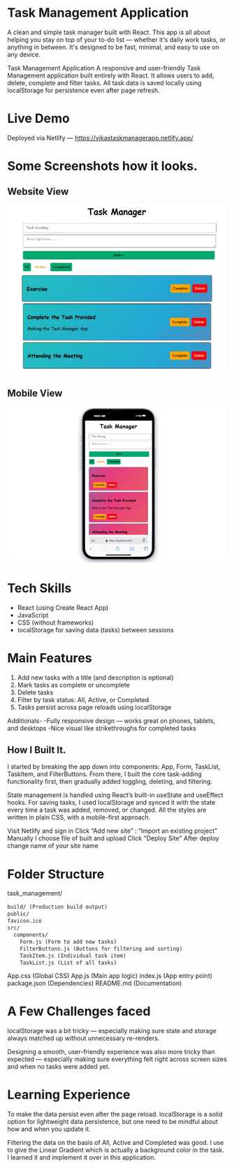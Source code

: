   # Task Management Application

A clean and simple task manager built with React. This app is all about helping you stay on top of your to-do list — whether it's daily work tasks, or anything in between. It's designed to be fast, minimal, and easy to use on any device.

Task Management Application A responsive and user-friendly Task Management application built entirely with React. It allows users to add, delete, complete and filter tasks. All task data is saved locally using localStorage for persistence even after page refresh.

# Live Demo
Deployed via Netlify — https://vikastaskmanagerapp.netlify.app/

# Some Screenshots how it looks.
## Website View
![alt text](public/screenshot1.jpeg)
## Mobile View
![alt text](public/screenshot2.jpg)

# Tech Skills
- React (using Create React App)
- JavaScript 
- CSS (without frameworks)
- localStorage for saving data (tasks) between sessions

# Main Features

1. Add new tasks with a title (and description is optional)
2. Mark tasks as complete or uncomplete
3. Delete tasks 
4. Filter by task status:
   All, Active, or Completed
5. Tasks persist across page reloads using localStorage

Additionals-
-Fully responsive design — works great on phones, tablets, and desktops
-Nice visual  like strikethroughs for completed tasks


## How I Built It.

I started by breaking the app down into components: App, Form, TaskList, TaskItem, and FilterButtons. From there, I built the core task-adding functionality first, then gradually added toggling, deleting, and filtering.

State management is handled using React’s built-in useState and useEffect hooks. For saving tasks, I used localStorage and synced it with the state every time a task was added, removed, or changed. All the styles are written in plain CSS, with a mobile-first approach.

Visit Netlify and sign in Click “Add new site” : “Import an existing project” Manually I choose file of built and 
upload Click "Deploy Site" After deploy 
change name of your site name

# Folder Structure

  task_management/
  
    build/ (Production build output)
    public/
    favicon.ico
    src/
      components/
        Form.js (Form to add new tasks)
        FilterButtons.js (Buttons for filtering and sorting)
        TaskItem.js (Individual task item)
        TaskList.js (List of all tasks)
  App.css (Global CSS)
  App.js (Main app logic)
  index.js (App entry point)
  package.json (Dependencies)
  README.md (Documentation)


# A Few Challenges faced

localStorage was a bit tricky — especially making sure state and storage always matched up without unnecessary re-renders.

Designing a smooth, user-friendly experience was also more tricky than expected — especially making sure everything felt right across screen sizes and when no tasks were added yet.

# Learning Experience

To make the data persist even after the page reload.
localStorage is a solid option for lightweight data persistence, but one need to be mindful about how and when you update it.

Filtering the data on the basis of All, Active and Completed was good.
I use to give the Linear Gradient which is actually a background color in the task. I learned it and implement it over in this application.
